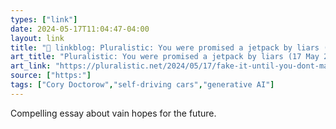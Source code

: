 ```yaml
---
types: ["link"]
date: 2024-05-17T11:04:47-04:00
layout: link
title: "🔗 linkblog: Pluralistic: You were promised a jetpack by liars (17 May 2024) – Pluralistic: Daily links from Cory Doctorow'"
art_title: "Pluralistic: You were promised a jetpack by liars (17 May 2024) – Pluralistic: Daily links from Cory Doctorow"
art_link: "https://pluralistic.net/2024/05/17/fake-it-until-you-dont-make-it/"
source: ["https:"]
tags: ["Cory Doctorow","self-driving cars","generative AI"]
---
```

Compelling essay about vain hopes for the future.
